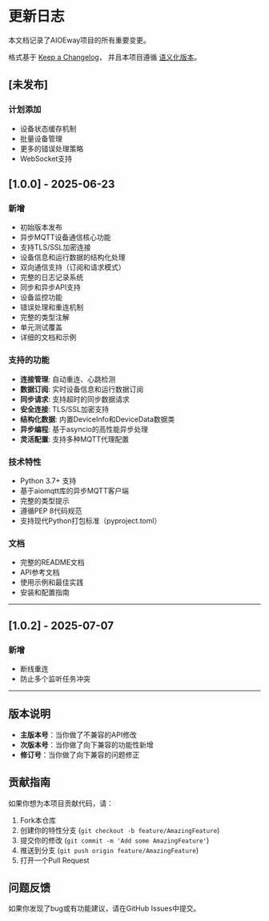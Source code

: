 # 更新日志

本文档记录了AIOEway项目的所有重要变更。

格式基于 [Keep a Changelog](https://keepachangelog.com/zh-CN/1.0.0/)，
并且本项目遵循 [语义化版本](https://semver.org/lang/zh-CN/)。

## [未发布]

### 计划添加
- 设备状态缓存机制
- 批量设备管理
- 更多的错误处理策略
- WebSocket支持

## [1.0.0] - 2025-06-23

### 新增
- 初始版本发布
- 异步MQTT设备通信核心功能
- 支持TLS/SSL加密连接
- 设备信息和运行数据的结构化处理
- 双向通信支持（订阅和请求模式）
- 完整的日志记录系统
- 同步和异步API支持
- 设备监控功能
- 错误处理和重连机制
- 完整的类型注解
- 单元测试覆盖
- 详细的文档和示例

### 支持的功能
- **连接管理**: 自动重连、心跳检测
- **数据订阅**: 实时设备信息和运行数据订阅
- **同步请求**: 支持超时的同步数据请求
- **安全连接**: TLS/SSL加密支持
- **结构化数据**: 内置DeviceInfo和DeviceData数据类
- **异步编程**: 基于asyncio的高性能异步处理
- **灵活配置**: 支持多种MQTT代理配置

### 技术特性
- Python 3.7+ 支持
- 基于aiomqtt库的异步MQTT客户端
- 完整的类型提示
- 遵循PEP 8代码规范
- 支持现代Python打包标准（pyproject.toml）

### 文档
- 完整的README文档
- API参考文档
- 使用示例和最佳实践
- 安装和配置指南

---

## [1.0.2] - 2025-07-07

### 新增
- 断线重连
- 防止多个监听任务冲突

---

## 版本说明

- **主版本号**：当你做了不兼容的API修改
- **次版本号**：当你做了向下兼容的功能性新增
- **修订号**：当你做了向下兼容的问题修正

## 贡献指南

如果你想为本项目贡献代码，请：

1. Fork本仓库
2. 创建你的特性分支 (`git checkout -b feature/AmazingFeature`)
3. 提交你的修改 (`git commit -m 'Add some AmazingFeature'`)
4. 推送到分支 (`git push origin feature/AmazingFeature`)
5. 打开一个Pull Request

## 问题反馈

如果你发现了bug或有功能建议，请在GitHub Issues中提交。